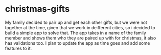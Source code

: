 # christmas-gifts
My family decided to pair up and get each other gifts, but we were not together at the time, given that we work in deifferent cities, so i decided to build 
a simple app to solve that.
The app takes in a name of the family member and shows them who they are paired up  with for christmas, it also has validations too.
I plan to update the app as time goes and add some features to it.
